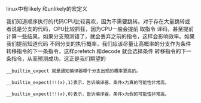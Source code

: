  
linux中有likely 和unlikely的宏定义


我们知道顺序执行的代码CPU比较喜欢，因为不需要跳转。对于存在大量跳转或者说是分支的代码，CPU比较抓狂，因为CPU一般会提前 取指令 译码，甚至提前计算一些结果。如果分支预测错了，就会丢弃之前的指令，这样会影响效率。如果我们提前知道代码 不同分支的执行概率，我们应该尽量让高概率的分支作为条件转移指令的下一条指令，这样prefetch 和decode 就会选择条件 转移指令的下一条指令，从而预测成功，这正是我们期望的


	__builtin_expect 就是通知编译器哪个分支出现的概率更高的。

	__builtin_expect(!!(x),1)表示，告诉编译器，条件x为真的可能性非常高。

	__builtin_expect(!!(x),0)表示，告诉编译器，条件x为假的可能性非常高。
	




